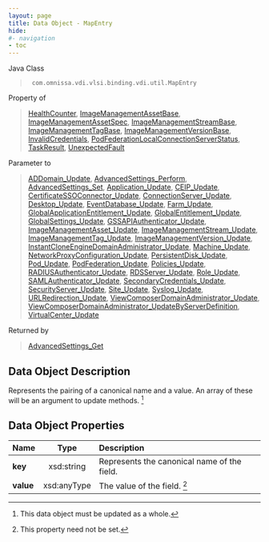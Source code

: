 ```yaml
---
layout: page
title: Data Object - MapEntry
hide:
#- navigation
- toc
---
```






Java Class
> ` com.omnissa.vdi.vlsi.binding.vdi.util.MapEntry`

Property of
> [HealthCounter](vdi.health.Monitoring.HealthCounter.md#field_detail), [ImageManagementAssetBase](vdi.utils.imagemanagement.ImageManagementAsset.ImageManagementAssetBase.md#field_detail), [ImageManagementAssetSpec](vdi.utils.imagemanagement.ImageManagementAsset.ImageManagementAssetSpec.md#field_detail), [ImageManagementStreamBase](vdi.utils.imagemanagement.ImageManagementStream.ImageManagementStreamBase.md#field_detail), [ImageManagementTagBase](vdi.utils.imagemanagement.ImageManagementTag.ImageManagementTagBase.md#field_detail), [ImageManagementVersionBase](vdi.utils.imagemanagement.ImageManagementVersion.ImageManagementVersionBase.md#field_detail), [InvalidCredentials](vdi.fault.InvalidCredentials.md#field_detail), [PodFederationLocalConnectionServerStatus](vdi.federation.PodFederation.LocalConnectionServerStatus.md#field_detail), [TaskResult](vdi.task.Task.TaskResult.md#field_detail), [UnexpectedFault](vdi.fault.UnexpectedFault.md#field_detail)

Parameter to
> [ADDomain_Update](vdi.utils.ADDomain.md#update), [AdvancedSettings_Perform](vdi.utils.AdvancedSettings.md#perform), [AdvancedSettings_Set](vdi.utils.AdvancedSettings.md#set), [Application_Update](vdi.resources.Application.md#update), [CEIP_Update](vdi.infrastructure.CEIP.md#update), [CertificateSSOConnector_Update](vdi.infrastructure.CertificateSSOConnector.md#update), [ConnectionServer_Update](vdi.infrastructure.ConnectionServer.md#update), [Desktop_Update](vdi.resources.Desktop.md#update), [EventDatabase_Update](vdi.infrastructure.EventDatabase.md#update), [Farm_Update](vdi.resources.Farm.md#update), [GlobalApplicationEntitlement_Update](vdi.federation.GlobalApplicationEntitlement.md#update), [GlobalEntitlement_Update](vdi.federation.GlobalEntitlement.md#update), [GlobalSettings_Update](vdi.infrastructure.GlobalSettings.md#update), [GSSAPIAuthenticator_Update](vdi.infrastructure.GSSAPIAuthenticator.md#update), [ImageManagementAsset_Update](vdi.utils.imagemanagement.ImageManagementAsset.md#update), [ImageManagementStream_Update](vdi.utils.imagemanagement.ImageManagementStream.md#update), [ImageManagementTag_Update](vdi.utils.imagemanagement.ImageManagementTag.md#update), [ImageManagementVersion_Update](vdi.utils.imagemanagement.ImageManagementVersion.md#update), [InstantCloneEngineDomainAdministrator_Update](vdi.utils.InstantCloneEngineDomainAdministrator.md#update), [Machine_Update](vdi.resources.Machine.md#update), [NetworkProxyConfiguration_Update](vdi.infrastructure.NetworkProxyConfiguration.md#update), [PersistentDisk_Update](vdi.resources.PersistentDisk.md#update), [Pod_Update](vdi.federation.Pod.md#update), [PodFederation_Update](vdi.federation.PodFederation.md#update), [Policies_Update](vdi.users.Policies.md#update), [RADIUSAuthenticator_Update](vdi.infrastructure.RADIUSAuthenticator.md#update), [RDSServer_Update](vdi.resources.RDSServer.md#update), [Role_Update](vdi.users.Role.md#update), [SAMLAuthenticator_Update](vdi.infrastructure.SAMLAuthenticator.md#update), [SecondaryCredentials_Update](vdi.users.SecondaryCredentials.md#update), [SecurityServer_Update](vdi.infrastructure.SecurityServer.md#update), [Site_Update](vdi.federation.Site.md#update), [Syslog_Update](vdi.infrastructure.Syslog.md#update), [URLRedirection_Update](vdi.infrastructure.URLRedirection.md#update), [ViewComposerDomainAdministrator_Update](vdi.utils.viewcomposer.ViewComposerDomainAdministrator.md#update), [ViewComposerDomainAdministrator_UpdateByServerDefinition](vdi.utils.viewcomposer.ViewComposerDomainAdministrator.md#updateByServerDefinition), [VirtualCenter_Update](vdi.infrastructure.VirtualCenter.md#update)

Returned by
> [AdvancedSettings_Get](vdi.utils.AdvancedSettings.md#get)


## Data Object Description

Represents the pairing of a canonical name and a value. An array of these will be an argument to update methods.
 [^167]



## Data Object Properties

 Name | Type | Description
:---|:---:|:---
**key**|  xsd:string|  Represents the canonical name of the field.
**value**|  xsd:anyType|  The value of the field. [^1]


 


[^1]: This property need not be set.
[^167]: This data object must be updated as a whole.